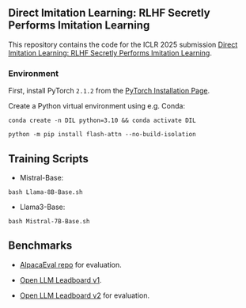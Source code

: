 ## Direct Imitation Learning: RLHF Secretly Performs Imitation Learning

This repository contains the code for the ICLR 2025 submission [Direct Imitation Learning: RLHF Secretly Performs Imitation Learning](https://openreview.net/forum?id=2QdsjiNXgj). 


### Environment

First, install PyTorch `2.1.2` from the [PyTorch Installation Page](https://pytorch.org/get-started/locally/).

Create a Python virtual environment using e.g. Conda:

```shell
conda create -n DIL python=3.10 && conda activate DIL
```

```shell
python -m pip install flash-attn --no-build-isolation
```

## Training Scripts


* Mistral-Base:
```shell
bash Llama-8B-Base.sh
```

* Llama3-Base:
```shell
bash Mistral-7B-Base.sh
```


## Benchmarks

* [AlpacaEval repo](https://github.com/tatsu-lab/alpaca_eval) for evaluation.

* [Open LLM Leadboard v1](https://huggingface.co/spaces/open-llm-leaderboard-old/open_llm_leaderboard).

* [Open LLM Leadboard v2](https://huggingface.co/spaces/open-llm-leaderboard/open_llm_leaderboard)  for evaluation.




